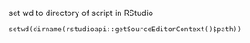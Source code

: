 set wd to directory of script in RStudio

```
setwd(dirname(rstudioapi::getSourceEditorContext()$path))
```
